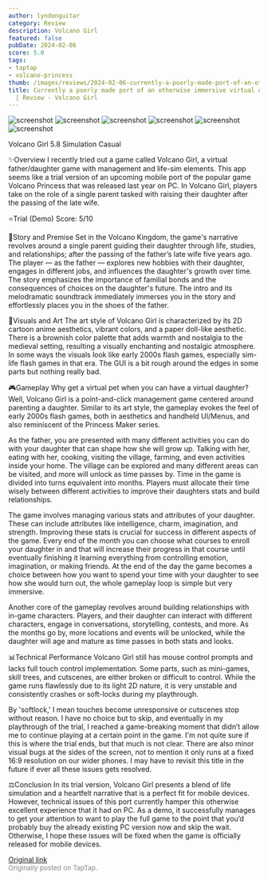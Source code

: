 ```yaml
---
author: lyndonguitar
category: Review
description: Volcano Girl
featured: false
pubDate: 2024-02-06
score: 5.0
tags:
- taptap
- volcano-princess
thumb: /images/reviews/2024-02-06-currently-a-poorly-made-port-of-an-otherwise-immersive-virtual-daughter-sim--review---vol-0.avif
title: Currently a poorly made port of an otherwise immersive virtual daughter sim
  | Review - Volcano Girl
---
```


<div class="gallery">
  <img src="/images/reviews/2024-02-06-currently-a-poorly-made-port-of-an-otherwise-immersive-virtual-daughter-sim--review---vol-0.avif" alt="screenshot" />
  <img src="/images/reviews/2024-02-06-currently-a-poorly-made-port-of-an-otherwise-immersive-virtual-daughter-sim--review---vol-1.avif" alt="screenshot" />
  <img src="/images/reviews/2024-02-06-currently-a-poorly-made-port-of-an-otherwise-immersive-virtual-daughter-sim--review---vol-2.avif" alt="screenshot" />
  <img src="/images/reviews/2024-02-06-currently-a-poorly-made-port-of-an-otherwise-immersive-virtual-daughter-sim--review---vol-3.avif" alt="screenshot" />
  <img src="/images/reviews/2024-02-06-currently-a-poorly-made-port-of-an-otherwise-immersive-virtual-daughter-sim--review---vol-4.avif" alt="screenshot" />
  <img src="/images/reviews/2024-02-06-currently-a-poorly-made-port-of-an-otherwise-immersive-virtual-daughter-sim--review---vol-5.avif" alt="screenshot" />
</div>

Volcano Girl
5.8
Simulation
Casual

✨Overview
I recently tried out a game called Volcano Girl, a virtual father/daughter game with management and life-sim elements. This app seems like a trial version of an upcoming mobile port of the popular game Volcano Princess that was released last year on PC. In Volcano Girl, players take on the role of a single parent tasked with raising their daughter after the passing of the late wife.

⭐️Trial (Demo) Score: 5/10

📖Story and Premise
Set in the Volcano Kingdom, the game's narrative revolves around a single parent guiding their daughter through life, studies, and relationships; after the passing of the father’s late wife five years ago. The player — as the father — explores new hobbies with their daughter, engages in different jobs, and influences the daughter's growth over time. The story emphasizes the importance of familial bonds and the consequences of choices on the daughter's future. The intro and its melodramatic soundtrack immediately immerses you in the story and effortlessly places you in the shoes of the father.

🎨Visuals and Art
The art style of Volcano Girl is characterized by its 2D cartoon anime aesthetics, vibrant colors, and a paper doll-like aesthetic. There is a brownish color palette that adds warmth and nostalgia to the medieval setting, resulting a visually enchanting and nostalgic atmosphere. In some ways the visuals look like early 2000s flash games, especially sim-life flash games in that era. The GUI is a bit rough around the edges in some parts but nothing really bad.

🎮Gameplay
Why get a virtual pet when you can have a virtual daughter? Well, Volcano Girl is a point-and-click management game centered around parenting a daughter. Similar to its art style, the gameplay evokes the feel of early 2000s flash games, both in aesthetics and handheld UI/Menus, and also reminiscent of the Princess Maker series.

As the father, you are presented with many different activities you can do with your daughter that can shape how she will grow up. Talking with her, eating with her, cooking, visiting the village, farming, and even activities inside your home. The village can be explored and many different areas can be visited, and more will unlock as time passes by. Time in the game is divided into turns equivalent into months. Players must allocate their time wisely between different activities to improve their daughters stats and build relationships. 

The game involves managing various stats and attributes of your daughter. These can include attributes like intelligence, charm, imagination, and strength. Improving these stats is crucial for success in different aspects of the game. Every end of the month you can choose what courses to enroll your daughter in and that will increase their progress in that course until eventually finishing it learning everything from controlling emotion, imagination, or making friends. At the end of the day the game becomes a choice between how you want to spend your time with your daughter to see how she would turn out, the whole gameplay loop is simple but very immersive.

Another core of the gameplay revolves around building relationships with in-game characters. Players, and their daughter can interact with different characters, engage in conversations, storytelling, contests, and more.  As the months go by, more locations and events will be unlocked, while the daughter will age and mature as time passes in both stats and looks.

📊Technical Performance
Volcano Girl still has mouse control prompts and lacks full touch control implementation. Some parts, such as mini-games, skill trees, and cutscenes, are either broken or difficult to control. While the game runs flawlessly due to its light 2D nature, it is very unstable and consistently crashes or soft-locks during my playthrough.

By 'softlock,' I mean touches become unresponsive or cutscenes stop without reason. I have no choice but to skip, and eventually in my playthrough of the trial, I reached a game-breaking moment that didn’t allow me to continue playing at a certain point in the game. I'm not quite sure if this is where the trial ends, but that much is not clear. There are also minor visual bugs at the sides of the screen, not to mention it only runs at a fixed 16:9 resolution on our wider phones.  I may have to revisit this title in the future if ever all these issues gets resolved.

⚖️Conclusion
In its trial version, Volcano Girl presents a blend of life simulation and a heartfelt narrative that is a perfect fit for mobile devices. However, technical issues of this port currently hamper this otherwise excellent experience that it had on PC. As a demo, it successfully manages to get your attention to want to play the full game to the point that you’d probably buy the already existing PC version now and skip the wait. Otherwise, I hope these issues will be fixed when the game is officially released for mobile devices.

[Original link](https://www.taptap.io/post/6966976)<br><span style="font-size: 0.95em; color: #888;">Originally posted on TapTap.</span>